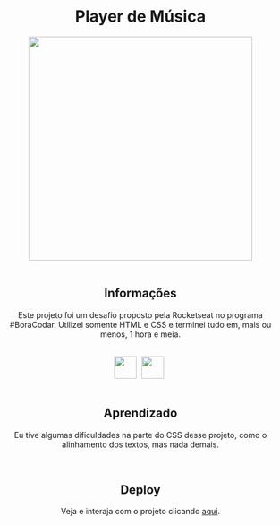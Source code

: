 <h1 align="center">Player de Música</h1>
<div align="center">
<img height="400cm" src="https://user-images.githubusercontent.com/119365652/211124404-80820f03-97ef-432e-a469-c82fd31bf66a.png"/>
</div>
<br>

<h2 align="center">Informações</h2>
<p align="center">Este projeto foi um desafio proposto pela Rocketseat no programa #BoraCodar. Utilizei somente HTML e CSS e terminei tudo em, mais ou menos, 1 hora e meia.</p>
<br>

<div align="center">
<img height="40cm" src="https://cdn.jsdelivr.net/gh/devicons/devicon/icons/html5/html5-original.svg"/> <img height="40cm" hspace="5" src="https://cdn.jsdelivr.net/gh/devicons/devicon/icons/css3/css3-original.svg"/>
</div>
<br>

<h2 align="center">Aprendizado</h2>
<p align="center">Eu tive algumas dificuldades na parte do CSS desse projeto, como o alinhamento dos textos, mas nada demais.</p>
<br>

<h2 align="center">Deploy</h2>
<p align="center">Veja e interaja com o projeto clicando <a href="https://hijuliacs.github.io/musicplayer/">aqui</a>.</p>
